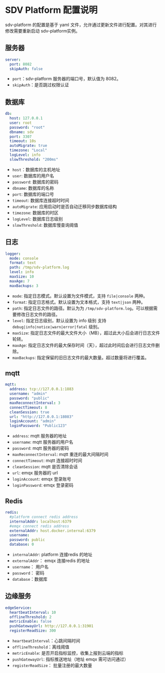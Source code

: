 # SDV Platform 配置说明

sdv-platform 的配置是基于 yaml 文件，允许通过更新文件进行配置。对其进行修改需要重新启动 sdv-platform实例。

## 服务器

```yaml
server:
  port: 8082
  skipAuth: false
```

- `port`：sdv-platform 服务器的端口号，默认值为 8082。
- `skipAuth`：是否跳过权限认证

## 数据库

```yaml
db:
  host: 127.0.0.1
  user: root
  password: "root"
  dbname: sdv
  port: 3307
  timeout: 10s
  autoMigrate: true
  timezone: "Local"
  logLevel: info
  slowThreshold: "200ms"
```

- `host`：数据库的主机地址
- `user`: 数据库的用户名
- `password`: 数据库的密码
- `dbname`: 数据库的名称
- `port`: 数据库的端口号
- `timeout`: 数据库连接超时时间
- `autoMigrate`: 应用启动时是否自动迁移同步数据库结构
- `timezone`: 数据库的时区
- `logLevel`: 数据库日志级别
- `slowThreshold`: 数据库慢查询阈值

## 日志

```yaml
logger:
  mode: console
  format: text
  path: /tmp/sdv-platform.log
  level: info
  maxSize: 10
  maxAge: 7
  maxBackups: 3
```

- `mode`: 指定日志模式。默认设置为文件模式，支持 `file|console` 两种。
- `format`: 指定日志格式。默认设置为文本格式，支持 `text|json` 两种。
- `path`: 指定日志文件的路径。默认为为 `/tmp/sdv-platform.log`。可以根据需要修改日志文件的路径。
- `level`: 指定日志级别，默认设置为 info 级别 支持 `debug|info|notice|warn|error|fatal` 级别。
- `maxSize`: 指定日志文件的最大文件大小（MB），超过此大小后会进行日志文件轮转。
- `maxAge`: 指定日志文件的最大保存时间（天），超过此时间后会进行日志文件删除。
- `maxBackups`: 指定保留的旧日志文件的最大数量。超过数量将进行覆盖。

## mqtt

```yaml
mqtt:
  address: tcp://127.0.0.1:1883
  username: "admin"
  password: "public"
  maxReconnectInterval: 3
  connectTimeout: 8
  cleanSession: true
  url: "http://127.0.0.1:18083"
  loginAccount: "admin"
  loginPassword: "Public123"
```

- `address`: mqtt 服务器的地址
- `username`: mqtt 服务器的用户名
- `password`: mqtt 服务器的密码
- `maxReconnectInterval`: mqtt 重连的最大间隔时间
- `connectTimeout`: mqtt 连接超时时间
- `cleanSession`: mqtt 是否清除会话
- `url`: emqx 服务器的 url
- `loginAccount`: emqx 登录账号
- `loginPassword`: emqx 登录密码

## Redis

```yaml
redis:
  #platform connect redis address
  internalAddr: localhost:6379
  #emqx connect redis address
  externalAddr: host.docker.internal:6379
  username:
  password: public
  database: 0
```

- `internalAddr`: platform 连接redis 的地址
- `externalAddr`： emqx 连接redis 的地址
- `username`： 用户名
- `password`： 密码
- `database`：数据库

## 边缘服务

```yaml
edgeService:
  heartbeatInterval: 10
  offlineThreshold: 2
  metricEnable: false
  pushGatewayUrl: http://127.0.0.1:31901
  registerReadSize: 300
```

- `heartbeatInterval`：心跳间隔时间
- `offlineThreshold`：离线阈值
- `metricEnable`: 是否开启指标监控，收集上报到云端的指标
- `pushGatewayUrl`: 指标推送地址（地址 emqx 需可访问通过）
- `registerReadSize`： 批量注册的最大数量